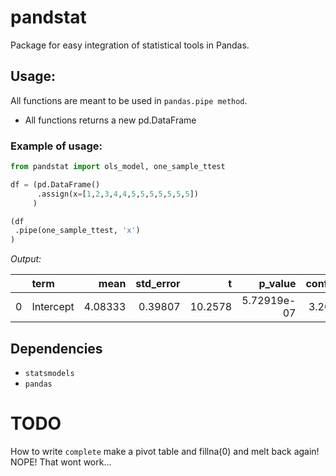 # pandstat
Package for easy integration of statistical tools in Pandas. 


## Usage: 
All functions are meant to be used in `pandas.pipe method`.
* All functions returns a new pd.DataFrame 

### Example of usage:
```python
from pandstat import ols_model, one_sample_ttest

df = (pd.DataFrame()
      .assign(x=[1,2,3,4,4,5,5,5,5,5,5,5])
     )

(df
 .pipe(one_sample_ttest, 'x')
)

```
*Output:*

|    | term      |    mean |   std_error |       t |     p_value |   conf_low |   conf_high |   n_observations |
|---:|:----------|--------:|------------:|--------:|------------:|-----------:|------------:|-----------------:|
|  0 | Intercept | 4.08333 |     0.39807 | 10.2578 | 5.72919e-07 |    3.20719 |     4.95948 |               12 |


## Dependencies

* `statsmodels`
* `pandas`



# TODO

How to write `complete`
make a pivot table and fillna(0) and melt back again! 
NOPE! That wont work...
